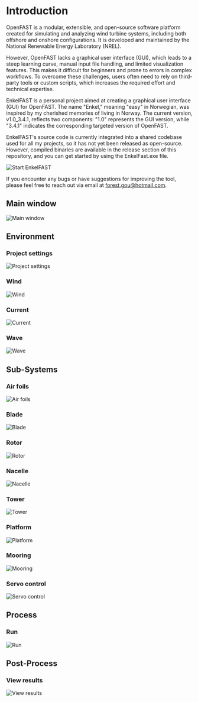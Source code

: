 
# Introduction

OpenFAST is a modular, extensible, and open-source software platform created for simulating and analyzing wind turbine systems, including both offshore and onshore configurations. It is developed and maintained by the National Renewable Energy Laboratory (NREL).

However, OpenFAST lacks a graphical user interface (GUI), which leads to a steep learning curve, manual input file handling, and limited visualization features. This makes it difficult for beginners and prone to errors in complex workflows. To overcome these challenges, users often need to rely on third-party tools or custom scripts, which increases the required effort and technical expertise.

EnkelFAST is a personal project aimed at creating a graphical user interface (GUI) for OpenFAST. The name "Enkel," meaning "easy" in Norwegian, was inspired by my cherished memories of living in Norway. The current version, v1.0_3.4.1, reflects two components: "1.0" represents the GUI version, while "3.4.1" indicates the corresponding targeted version of OpenFAST.

EnkelFAST's source code is currently integrated into a shared codebase used for all my projects, so it has not yet been released as open-source. However, compiled binaries are available in the release section of this repository, and you can get started by using the EnkelFast.exe file.

![Start EnkelFAST](assets/StartEnkelFAST.png)

If you encounter any bugs or have suggestions for improving the tool, please feel free to reach out via email at forest.gou@hotmail.com.

## Main window
![Main window](assets/MainWindow.png)

## Environment
### Project settings
![Project settings](assets/ProjectSettings.png)

### Wind
![Wind](assets/Wind.png)

### Current
![Current](assets/Current.png)

### Wave
![Wave](assets/Wave.png)


## Sub-Systems
### Air foils
![Air foils](assets/AirFoils.png)

### Blade
![Blade](assets/Blade.png)

### Rotor
![Rotor](assets/Rotor.png)

### Nacelle
![Nacelle](assets/Nacelle.png)

### Tower
![Tower](assets/Tower.png)

### Platform
![Platform](assets/Platform.png)

### Mooring
![Mooring](assets/Mooring.png)

### Servo control
![Servo control](assets/ServoControl.png)


## Process
### Run
![Run](assets/Run.png)


## Post-Process
### View results
![View results](assets/ViewResults.png)